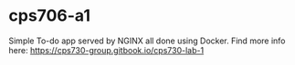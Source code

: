 # cps706-a1

Simple To-do app served by NGINX all done using Docker. Find more info here: https://cps730-group.gitbook.io/cps730-lab-1
